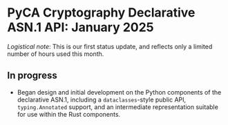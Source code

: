 # PyCA Cryptography Declarative ASN.1 API: January 2025

*Logistical note*: This is our first status update, and reflects
only a limited number of hours used this month.

## In progress

* Began design and initial development on the Python components of the
  declarative ASN.1, including a `dataclasses`-style public API,
  `typing.Annotated` support, and an intermediate representation suitable
  for use within the Rust components.


